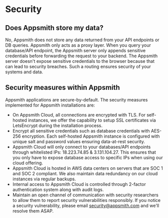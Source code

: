 # Security

## Does Appsmith store my data?

No, Appsmith does not store any data returned from your API endpoints or DB queries. Appsmith only acts as a proxy layer. When you query your database/API endpoint, the Appsmith server only appends sensitive credentials before forwarding the request to your backend. The Appsmith server doesn't expose sensitive credentials to the browser because that can lead to security breaches. Such a routing ensures security of your systems and data.

## Security measures within Appsmith

Appsmith applications are secure-by-default. The security measures implemented for Appsmith installations are:

* On Appsmith Cloud, all connections are encrypted with TLS. For self-hosted instances, we offer the capability to setup SSL certificates via LetsEncrypt during the installation process.
* Encrypt all sensitive credentials such as database credentials with AES-256 encryption. Each self-hosted Appsmith instance is configured with unique salt and password values ensuring data-at-rest security.
* Appsmith Cloud will only connect to your databases/API endpoints through whitelisted IPs: 18.223.74.85 & 3.131.104.27. This ensures that you only have to expose database access to specific IPs when using our cloud offering.
* Appsmith Cloud is hosted in AWS data centers on servers that are SOC 1 and SOC 2 compliant. We also maintain data redundancy on our cloud instances via regular backups.
* Internal access to Appsmith Cloud is controlled through 2-factor authentication system along with audit logs.
* Maintain an open channel of communication with security researchers to allow them to report security vulnerabilities responsibly. If you notice a security vulnerability, please email [security@appsmith.com](mailto:security@appsmith.com) and we'll resolve them ASAP.
